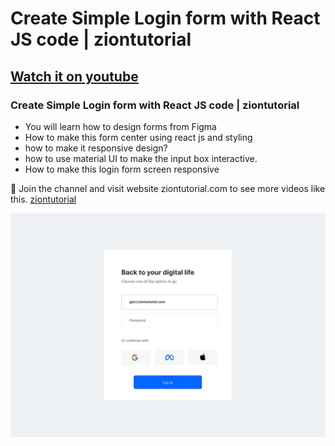 # Create Simple Login form with React JS code | ziontutorial
## [Watch it on youtube](https://youtu.be/27JtRAI3QO8)
### Create Simple Login form with React JS code | ziontutorial

- You will learn how to design forms from Figma
- How to make this form center using react js and styling
- how to make it responsive design?
- how to use material UI to make the input box interactive.
- How to make this login form screen responsive

💙 Join the channel and visit website ziontutorial.com to see more videos like this. [ziontutorial](https://www.youtube.com/@ziontutorial)

![preview img](/Login_preview.png)
